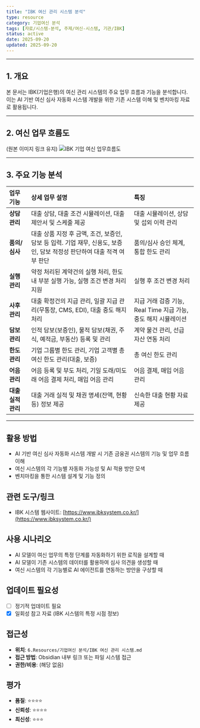 ```yaml
---
title: "IBK 여신 관리 시스템 분석"
type: resource
category: 기업여신 분석
tags: [자료/시스템-분석, 주제/여신-시스템, 기관/IBK]
status: active
date: 2025-09-20
updated: 2025-09-20
---
```



---

## 1. 개요

본 문서는 IBK(기업은행)의 여신 관리 시스템의 주요 업무 흐름과 기능을 분석합니다. 이는 AI 기반 여신 심사 자동화 시스템 개발을 위한 기존 시스템 이해 및 벤치마킹 자료로 활용됩니다.

---

## 2. 여신 업무 흐름도

(원본 이미지 링크 유지)
![IBK 기업 여신 업무흐름도](https://www.ibksystem.co.kr/images/capital05_list_img.jpg)

---

## 3. 주요 기능 분석

| 업무 기능 | 상세 업무 설명 | 특징 |
| :--- | :--- | :--- |
| **상담 관리** | 대출 상담, 대출 조건 시뮬레이션, 대출 제안서 및 스케줄 제공 | 대출 시뮬레이션, 상담 및 섭외 이력 관리 |
| **품의/심사** | 대출 상품 지정 후 금액, 조건, 보증인, 담보 등 입력. 기업 재무, 신용도, 보증인, 담보 적정성 판단하여 대출 적격 여부 판단 | 품의/심사 승인 체계, 통합 한도 관리 |
| **실행 관리** | 약정 처리된 계약건의 실행 처리, 한도 내 부분 실행 가능, 실행 조건 변경 처리 지원 | 실행 후 조건 변경 처리 |
| **사후 관리** | 대출 확정건의 지급 관리, 일괄 지급 관리(무통장, CMS, EDI), 대출 중도 해지 처리 | 지급 거래 검증 기능, Real Time 지급 가능, 중도 해지 시뮬레이션 |
| **담보 관리** | 인적 담보(보증인), 물적 담보(채권, 주식, 예적금, 부동산) 등록 및 관리 | 계약 물건 관리, 선급 자산 연동 처리 |
| **한도 관리** | 기업 그룹별 한도 관리, 기업 고객별 총 여신 한도 관리(대출, 보증) | 총 여신 한도 관리 |
| **어음 관리** | 어음 등록 및 부도 처리, 기일 도래/미도래 어음 결제 처리, 매입 어음 관리 | 어음 결제, 매입 어음 관리 |
| **대출 실적 관리** | 대출 거래 실적 및 채권 명세(잔액, 현황 등) 정보 제공 | 신속한 대출 현황 자료 제공 |

---

## 활용 방법
- AI 기반 여신 심사 자동화 시스템 개발 시 기존 금융권 시스템의 기능 및 업무 흐름 이해
- 여신 시스템의 각 기능별 자동화 가능성 및 AI 적용 방안 모색
- 벤치마킹을 통한 시스템 설계 및 기능 정의

## 관련 도구/링크
- IBK 시스템 웹사이트: [https://www.ibksystem.co.kr/](https://www.ibksystem.co.kr/)

## 사용 시나리오
- AI 모델이 여신 업무의 특정 단계를 자동화하기 위한 로직을 설계할 때
- AI 모델이 기존 시스템의 데이터를 활용하여 심사 의견을 생성할 때
- 여신 시스템의 각 기능별로 AI 에이전트를 연동하는 방안을 구상할 때

## 업데이트 필요성
- [ ] 정기적 업데이트 필요
- [x] 일회성 참고 자료 (IBK 시스템의 특정 시점 정보)

## 접근성
- **위치**: `6.Resources/기업여신 분석/IBK 여신 관리 시스템.md`
- **접근 방법**: Obsidian 내부 링크 또는 파일 시스템 접근
- **권한/비용**: (해당 없음)

## 평가
- **품질**: ⭐⭐⭐⭐
- **신뢰성**: ⭐⭐⭐⭐
- **최신성**: ⭐⭐⭐

